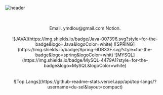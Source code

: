 ![header](https://capsule-render.vercel.app/api?type=waving&color=b2bfc2&height=240&section=header&text=SEOUL&fontSize=60&animation=fadeIn&fontColor=b2bfc2&fontAlign=84&fontAlignY=40)

<div align="center">
<br />
<br />
Email. ymdlou@gmail.com   
Notion.   
<br />
<br />
![JAVA](https://img.shields.io/badge/Java-007396.svg?style=for-the-badge&logo=Java&logoColor=white) ![SPRING](https://img.shields.io/badge/Spring-6DB33F.svg?style=for-the-badge&logo=spring&logoColor=whit) ![MYSQL](https://img.shields.io/badge/MySQL-4479A1?style=for-the-badge&logo=MySQL&logoColor=white)
<br />
<br />
<br />
![Top Langs](https://github-readme-stats.vercel.app/api/top-langs/?username=du-sel&layout=compact)
<br />
<br />

</div>
